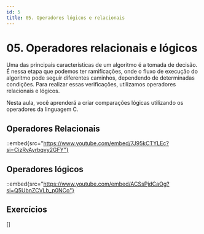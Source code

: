 ```yaml
---
id: 5
title: 05. Operadores lógicos e relacionais
---
```


# 05. Operadores relacionais e lógicos

Uma das principais características de um algoritmo é a tomada de decisão. É nessa etapa que podemos ter ramificações, onde o fluxo de execução do algoritmo pode seguir diferentes caminhos, dependendo de determinadas condições. Para realizar essas verificações, utilizamos operadores relacionais e lógicos. 

Nesta aula, você aprenderá a criar comparações lógicas utilizando os operadores da linguagem C.

## Operadores Relacionais

::embed{src="https://www.youtube.com/embed/7J95kCTYLEc?si=CizRvAyrbqvy2GFY"}

## Operadores lógicos

::embed{src="https://www.youtube.com/embed/ACSsPjdCaOg?si=Q5UbnZCVLb_p0NCo"}

## Exercícios

[]